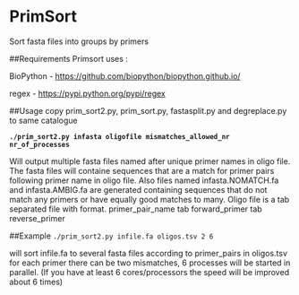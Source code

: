 # PrimSort
Sort fasta files into groups by primers

##Requirements
Primsort uses :

BioPython  - <https://github.com/biopython/biopython.github.io/>

regex - <https://pypi.python.org/pypi/regex>

##Usage
copy prim_sort2.py, prim_sort.py, fastasplit.py and degreplace.py to same catalogue

**`./prim_sort2.py infasta oligofile mismatches_allowed_nr nr_of_processes`**

Will output multiple fasta files named after unique primer names in oligo file.
The fasta files will containe sequences that are a match for primer pairs following
primer name in oligo file.
Also files named infasta.NOMATCH.fa and infasta.AMBIG.fa are generated
containing sequences that do not match any primers or have equally good matches to many.
Oligo file is a tab separated file with format.
primer_pair_name tab forward_primer tab reverse_primer

##Example
`./prim_sort2.py infile.fa oligos.tsv 2 6`

will sort  infile.fa to several fasta files according to primer_pairs in oligos.tsv
for each primer there can be two mismatches, 6 processes will be started in parallel.
(If you have at least 6 cores/processors the speed will be improved about 6 times)



